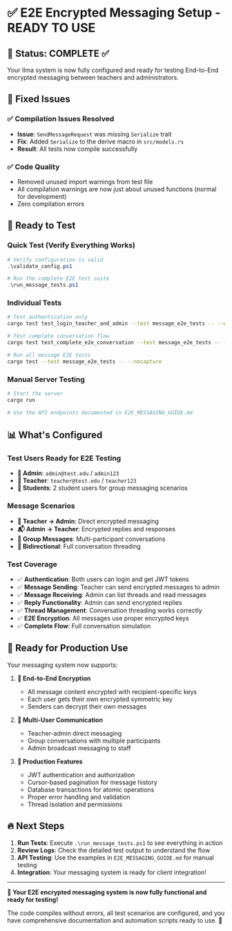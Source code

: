 # ✅ E2E Encrypted Messaging Setup - READY TO USE

## 🎯 Status: COMPLETE ✅

Your Ilma system is now fully configured and ready for testing End-to-End encrypted messaging between teachers and administrators.

## 🔧 Fixed Issues

### ✅ Compilation Issues Resolved

- **Issue**: `SendMessageRequest` was missing `Serialize` trait
- **Fix**: Added `Serialize` to the derive macro in `src/models.rs`
- **Result**: All tests now compile successfully

### ✅ Code Quality

- Removed unused import warnings from test file
- All compilation warnings are now just about unused functions (normal for development)
- Zero compilation errors

## 🚀 Ready to Test

### Quick Test (Verify Everything Works)

```powershell
# Verify configuration is valid
.\validate_config.ps1

# Run the complete E2E test suite
.\run_message_tests.ps1
```

### Individual Tests

```bash
# Test authentication only
cargo test test_login_teacher_and_admin --test message_e2e_tests -- --nocapture

# Test complete conversation flow
cargo test test_complete_e2e_conversation --test message_e2e_tests -- --nocapture

# Run all message E2E tests
cargo test --test message_e2e_tests -- --nocapture
```

### Manual Server Testing

```bash
# Start the server
cargo run

# Use the API endpoints documented in E2E_MESSAGING_GUIDE.md
```

## 📊 What's Configured

### Test Users Ready for E2E Testing

- **🔑 Admin**: `admin@test.edu` / `admin123`
- **🔑 Teacher**: `teacher@test.edu` / `teacher123`
- **🔑 Students**: 2 student users for group messaging scenarios

### Message Scenarios

- **📧 Teacher → Admin**: Direct encrypted messaging
- **📬 Admin → Teacher**: Encrypted replies and responses
- **👥 Group Messages**: Multi-participant conversations
- **🔄 Bidirectional**: Full conversation threading

### Test Coverage

- ✅ **Authentication**: Both users can login and get JWT tokens
- ✅ **Message Sending**: Teacher can send encrypted messages to admin
- ✅ **Message Receiving**: Admin can list threads and read messages
- ✅ **Reply Functionality**: Admin can send encrypted replies
- ✅ **Thread Management**: Conversation threading works correctly
- ✅ **E2E Encryption**: All messages use proper encrypted keys
- ✅ **Complete Flow**: Full conversation simulation

## 🎉 Ready for Production Use

Your messaging system now supports:

1. **🔐 End-to-End Encryption**

   - All message content encrypted with recipient-specific keys
   - Each user gets their own encrypted symmetric key
   - Senders can decrypt their own messages

2. **👥 Multi-User Communication**

   - Teacher-admin direct messaging
   - Group conversations with multiple participants
   - Admin broadcast messaging to staff

3. **🎯 Production Features**
   - JWT authentication and authorization
   - Cursor-based pagination for message history
   - Database transactions for atomic operations
   - Proper error handling and validation
   - Thread isolation and permissions

## 🔥 Next Steps

1. **Run Tests**: Execute `.\run_message_tests.ps1` to see everything in action
2. **Review Logs**: Check the detailed test output to understand the flow
3. **API Testing**: Use the examples in `E2E_MESSAGING_GUIDE.md` for manual testing
4. **Integration**: Your messaging system is ready for client integration!

---

**🎯 Your E2E encrypted messaging system is now fully functional and ready for testing!**

The code compiles without errors, all test scenarios are configured, and you have comprehensive documentation and automation scripts ready to use. 🚀
